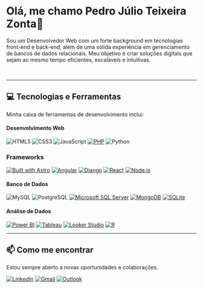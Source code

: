 # Olá, me chamo Pedro Júlio Teixeira Zonta👋

Sou um Desenvolvedor Web com um forte background em tecnologias front-end e back-end, além de uma sólida experiência em gerenciamento de bancos de dados relacionais. 
Meu objetivo é criar soluções digitais que sejam ao mesmo tempo eficientes, escaláveis e intuitivas.

<br>

---

## 💻 Tecnologias e Ferramentas

Minha caixa de ferramentas de desenvolvimento inclui:

#### **Desenvolvimento Web**
![HTML5](https://img.shields.io/badge/HTML5-E34F26?style=for-the-badge&logo=html5&logoColor=white)
![CSS3](https://img.shields.io/badge/CSS3-1572B6?style=for-the-badge&logo=css3&logoColor=white)
![JavaScript](https://img.shields.io/badge/JavaScript-F7DF1E?style=for-the-badge&logo=javascript&logoColor=black)
[![PHP](https://img.shields.io/badge/PHP-232323?style=for-the-badge&logo=php&logoColor=white)](https://www.php.net)
![Python](https://img.shields.io/badge/Python-3776AB?style=for-the-badge&logo=python&logoColor=white)

### **Frameworks**

[![Built with Astro](https://astro.badg.es/v2/built-with-astro/tiny.svg)](https://astro.build)
[![Angular](https://img.shields.io/badge/Angular-DD0031?style=for-the-badge&logo=angular&logoColor=white)](https://angular.io/)
[![Django](https://img.shields.io/badge/Django-092E20?style=for-the-badge&logo=django&logoColor=white)](https://www.djangoproject.com/)
[![React](https://img.shields.io/badge/React-61DAFB?style=for-the-badge&logo=react&logoColor=black)](https://react.dev/)
[![Node.js](https://img.shields.io/badge/Node.js-339933?style=for-the-badge&logo=nodedotjs&logoColor=white)](https://nodejs.org/)

#### **Banco de Dados**
![MySQL](https://img.shields.io/badge/MySQL-4479A1?style=for-the-badge&logo=mysql&logoColor=white)
![PostgreSQL](https://img.shields.io/badge/PostgreSQL-4169E1?style=for-the-badge&logo=postgresql&logoColor=white)
[![Microsoft SQL Server](https://img.shields.io/badge/Microsoft%20SQL%20Server-CC2927?style=for-the-badge&logo=microsoftsqlserver&logoColor=white)](https://www.microsoft.com/pt-br/sql-server/)
[![MongoDB](https://img.shields.io/badge/MongoDB-47A248?style=for-the-badge&logo=mongodb&logoColor=white)](https://www.mongodb.com/)
[![SQLite](https://img.shields.io/badge/SQLite-003B57?style=for-the-badge&logo=sqlite&logoColor=white)](https://www.sqlite.org/)

#### **Análise de Dados**
[![Power BI](https://img.shields.io/badge/Power%20BI-F2C811?style=for-the-badge&logo=powerbi&logoColor=black)](https://powerbi.microsoft.com/pt-br/)
[![Tableau](https://img.shields.io/badge/Tableau-E97627?style=for-the-badge&logo=tableau&logoColor=white)](https://www.tableau.com/pt-br)
[![Looker Studio](https://img.shields.io/badge/Looker%20Studio-4285F4?style=for-the-badge&logo=looker&logoColor=white)](https://lookerstudio.google.com/)
[![R](https://img.shields.io/badge/R-276DC3?style=for-the-badge&logo=r&logoColor=white)](https://www.r-project.org/)

---

## 📫 Como me encontrar

Estou sempre aberto a novas oportunidades e colaborações.

[![LinkedIn](https://img.shields.io/badge/LinkedIn-0077B5?style=for-the-badge&logo=linkedin&logoColor=white)](https://www.linkedin.com/in/zontapedro)
[![Gmail](https://img.shields.io/badge/Gmail-D14836?style=for-the-badge&logo=gmail&logoColor=white)](mailto:zontapedro12@gmail.com)
[![Outlook](https://img.shields.io/badge/Microsoft_Outlook-0078D4?style=for-the-badge&logo=microsoft-outlook&logoColor=white)](mailto:pedrojuliotzonta@outlook.com)
